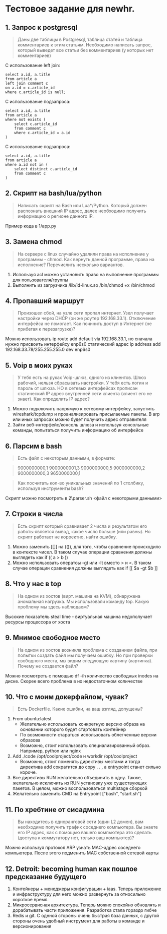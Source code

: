 # Тестовое задание для newhr.

## 1. Запрос к postgresql
> Даны две таблицы в Postgresql, таблица статей и таблица комментариев к этим статьям. Необходимо написать запрос, который выведет все статьи без комментариев (у которых нет комментариев)

С использование left join:
```plpgsql
select a.id, a.title
from article a
left join comment c 
on a.id = c.article_id
where c.article_id is null;
```

С использование подзапроса:
```plpgsql
select a.id, a.title
from article a
where not exists (
    select c.article_id
    from comment c
    where c.article_id = a.id
)
```
С использование подзапроса:
```plpgsql
select a.id, a.title
from article a
where a.id not in (
    select distinct c.article_id
    from comment c
)
```

## 2. Скрипт на bash/lua/python
> Написать скрипт на Bash или Lua*/Python. Который должен распознать внешний IP адрес, далее необходимо получить информацию о регионе данного IP.

Пример кода в 1/app.py

## 3. Замена chmod
> На сервере с linux случайно удалили права на исполнение у программы - chmod. Как вернуть данной программе, права на исполнение? Перечислить несколько вариантов.

1. Используя acl можно установить право на выполнение программы для пользователя/группы
2. Выполнить из загрузчика /lib/ld-linux.so /bin/chmod +x /bin/chmod


## 4. Пропавший маршрут
>  Произошел сбой, на узле сети пропал интернет. Узел получает настройки через DHCP (он же роутер 192.168.33.1). Отключение интерфейса не помогает. Как починить доступ в Интернет (не прибегая к перезагрузке)?

Можно использовать ip route add default via 192.168.33.1, но сначала нужно присвоить интерфейсу enp6s0 статический адрес ip address add 192.168.33.78/255.255.255.0 dev enp6s0 

## 5. Voip в моих руках
> У тебя есть на руках Voip-шлюз, одного из клиентов. Шлюз рабочий, нельзя сбрасывать настройки. У тебя есть логин и пароль от шлюза. НО в сетевых интерфейсах прописан статический IP адрес внутренней сети клиента (клиент его не знает). Как определить IP адрес?

1. Можно подключить напрямую к сетевому интерфейсу, запустить wireshark/tcpdump и проанализировать присылаемые пакеты. В arp или иных запросах можно будет получить адрес отправителя
2. Зайти веб-интерфейс/консоль шлюза и используя консольные команды, попытаться получить информацию об интерфейсе

## 6. Парсим в bash
>Есть файл с некоторым данными, в формате:

>9000000000,1
>9000000001,3
>9000000000,5
>9000000000,2
>9000000000,3
>9650000000,1

>Как посчитать кол-во уникальных значений по 1 столбику, используя инструменты bash?

Скрипт можно посмотреть в 2\parser.sh <файл с некоторыми данными>

## 7. Строки в числа
> Есть скрипт который сравнивает 2 числа и результатом его работы является вывод, какое число больше (или равны). Но скрипт работает не корректно, найти ошибку.

1. Можно заменить [[]] на (()), для того, чтобы сравнение происходило в контексте чисел. В таком случае операции сравнения должны выглядеть как if (( a > b ))
2. Можно использовать оператоы -gt или -lt вместо > и <. В таком случае операции сравнения должны выглядеть как if [[ $a -gt $b ]]

## 8. Что у нас в top
> На одном из хостов (вирт. машина на KVM), обнаружена аномальная нагрузка. Мы использовали команду top. Какую проблему мы здесь наблюдаем?

Высокие показатель steal time - виртуальная машина недополучает ресурсы процессора от хоста

## 9. Мнимое свободное место
> На одном из хостов возникла проблема с созданием файла, при попытки создать файл мы получаем ошибку. Но при проверки свободного места, мы видим следующую картину (картинка). Почему не создается файл?

Можно посмотреть с помощью df -ih количество свободных inodes на диске. Скорее всего проблема в их недостаточном количестве

## 10. Что с моим докерфайлом, чувак?
> Есть Dockerfile. Какие ошибки, на ваш взгляд, допущены?

1. From ubuntu:latest
    - Желательно использовать конкретную версию образа на основании которого будет стартовать контейнер
    - По возможности стараться использовать облегченные версии образова
    - Возможно, стоит использовать специализированный образ. Например, python или nginx
2. Add ./code /opt/coolproject/code и workdir /opt/coolproject
    - Возможно, стоит поменять директивы местами и тогда директива add сократится до copy . . , а entrypoint станет сильно короче.
3. Все директивы RUN желательно объединить в одну. Также, желательно исключить из RUN установку уже существующих пакетов. В целом, можно воспользоваться multistage сборкой
4. Желательно заменить CMD на Entrypoint ["bash", "start.sh"]

## 11. По хребтине от сисадмина
> Вы находитесь в одноранговой сети (один L2 домен), вам необходимо получить трафик соседнего компьютера. Вы знаете его IP адрес, как с помощью вашего компьютера это сделать (доступа к коммутатору нет, только ваш компьютер)?

Можно используя протокол ARP узнать MAC-адрес соседнего компьютера. После этого подменить MAC собственной сетевой карты

## 12. Detroit: becoming human как пошлое предсказание будущего
1. Контейнеры + менеджеры конфигурации + iaas. Теперь приложение и инфраструктуру для него можно развернуть за относильно короткое время. 
2. Микросервисная архитектура. Теперь можно спокойно обновлять и дорабатывать части приложения. Разработка стала гораздо гибче
3. Redis и git. С однной стороны очень быстрая база данных, с другой стороны очень удобный инструмент для работы в команде и версионирования
